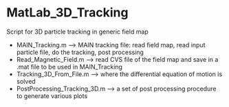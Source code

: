 # MatLab_3D_Tracking
Script for 3D particle tracking in generic field map

* MAIN_Tracking.m               --> MAIN tracking file: read field map, read input particle file, do the tracking, post processing
* Read_Magnetic_Field.m         --> read CVS file of the field map and save in a .mat file to be used in MAIN_Tracking
* Tracking_3D_From_File.m       --> where the differential equation of motion is solved
* PostProcessing_Tracking_3D.m  --> a set of post processing procedure to generate various plots
  
